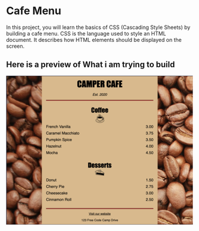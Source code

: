 # Cafe Menu
In this project, you will learn the basics of CSS (Cascading Style Sheets) by building a cafe menu. CSS is the language used to style an HTML document. It describes how HTML elements should be displayed on the screen.

## Here is a preview of What i am trying to build
![Project Preview](./Preview.png)